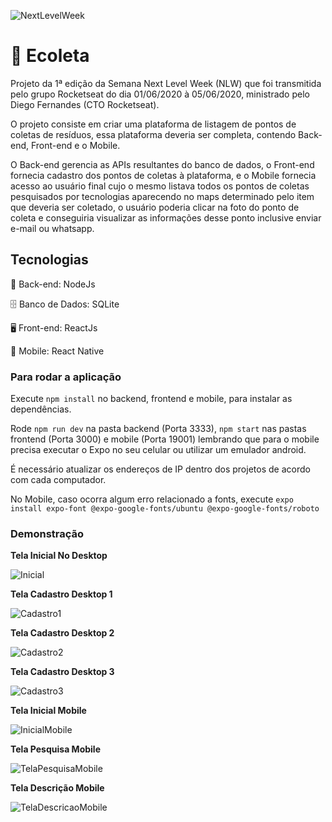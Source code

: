 ![NextLevelWeek](https://lh3.googleusercontent.com/pw/ACtC-3f-7nBBuI0Alh5r4kgAEXknk0FKxnId6R195M_WSfEU7Gfv141FSRR-BxwVtdZJ1t5tqjk8xFAz3PFi9y6ebeGVa9cRhLucmNt64S_VoEFD2F97vtPvYQfKNQD2J3aBvyd2wFPofAAewTpNR-B0Eqpa=w233-h215-no?authuser=0)

# 🚀 Ecoleta

Projeto da 1ª edição da Semana Next Level Week (NLW) que foi transmitida pelo grupo Rocketseat do dia 01/06/2020 à 05/06/2020, ministrado pelo Diego Fernandes (CTO Rocketseat).

O projeto consiste em criar uma plataforma de listagem de pontos de coletas de resíduos, essa plataforma deveria ser completa, contendo Back-end, Front-end e o Mobile.

O Back-end gerencia as APIs resultantes do banco de dados, o Front-end fornecia cadastro dos pontos de coletas à plataforma, e o Mobile fornecia acesso ao usuário final cujo o mesmo listava todos os pontos de coletas pesquisados por tecnologias aparecendo no maps determinado pelo item que deveria ser coletado, o usuário poderia clicar na foto do ponto de coleta e conseguiria visualizar as informações desse ponto inclusive enviar e-mail ou whatsapp.

## Tecnologias

📁 Back-end: NodeJs

🗄️ Banco de Dados: SQLite

🖥️ Front-end: ReactJs

📱 Mobile: React Native

### Para rodar a aplicação

Execute `npm install` no backend, frontend e mobile, para instalar as dependências.

Rode `npm run dev` na pasta backend (Porta 3333), `npm start` nas pastas frontend (Porta 3000) e mobile (Porta 19001) lembrando que para o mobile precisa executar o Expo no seu celular ou utilizar um emulador android.

É necessário atualizar os endereços de IP dentro dos projetos de acordo com cada computador.

No Mobile, caso ocorra algum erro relacionado a fonts, execute `expo install expo-font @expo-google-fonts/ubuntu @expo-google-fonts/roboto`

### Demonstração

**Tela Inicial No Desktop**

![Inicial](https://lh3.googleusercontent.com/pw/ACtC-3ehhwSK8C7QQijqbLBZFoWPYSofGsbSBr2i-KBPh5ZXa_La3X_KkCbwwFY-XcbXAAmCmtSm2gfOyet276NLK2nqee7x0GJc0dBOEGpIp5zetujpjTzczurOVb6Fg9LbYyQly0obzSBmfBV52wMwdbJP=w1721-h832-no?authuser=0)

**Tela Cadastro Desktop 1**

![Cadastro1](https://lh3.googleusercontent.com/pw/ACtC-3cHGXiXXyxtE95B-uj7Mc6ZVTsqucOxgP-KUuqt5r96w3pQTVcY-AItDJSBLYKkO_ahm8k71u_gWK2IrHuY1Jebdh-pisudiFF2sRmf_gXA6JURph_V7J-ECs4k19PBAuPtALGe_9EcZ1yxz7xjkaAf=w1357-h792-no?authuser=0)

**Tela Cadastro Desktop 2**

![Cadastro2](https://lh3.googleusercontent.com/pw/ACtC-3ewcNfq4xAQhUe0xoy-MmBDLrcHHGLme9BfvtlO1jB6C5tlL424AP1b0nmdKzxfYbew0iTwZAzXsSsQRhAUqGy9zOdzaePeG1SzgD3A8Nw2kwnZE-ywDKvSuvevHX-BanvOEjpGsZUJi7vY0aGpkTKf=w907-h835-no?authuser=0)

**Tela Cadastro Desktop 3**

![Cadastro3](https://lh3.googleusercontent.com/pw/ACtC-3cpFfuG9w-3FgPMV8GZHqLqhQYNB2uJieG5xZsycUgU2aGlWVHjz7ADdfmV8WDSH0jX3hHNBLbOHvLT0GyytSsRVnsTCgTk4nCKV2oBSc9N6fdrlaDJzG2g9bc7nZdJWe9D-w22w6dVFzCN_16OHEUL=w901-h851-no?authuser=0)

**Tela Inicial Mobile**

![InicialMobile](https://lh3.googleusercontent.com/pw/ACtC-3ch88gcA5ECddYaGxbIVJ75_Q829Zpqf-C3NUE-PWYa3uzqzCa6T2Oi7ZSp0PI7xzIV528tYZR7bobp9LmCHwsyaUFlJqQdXZmi4PzzcZRSUoOXOhUZ0NJSNX5HrbJQHPx0UI-5IF4DrYzwKMsyjy8R=w489-h867-no?authuser=0)


**Tela Pesquisa Mobile**

![TelaPesquisaMobile](https://lh3.googleusercontent.com/pw/ACtC-3e9AXcNTtoYzY1-dgulbmi2TqOdvN49fBjflsiDwYLKyrddBe9Yo7jrsBvCF3RG_YJjw3TjHwIbfyS96vaY43IClfF_-exB1TWmlVXhTRv7vPwkNXcbI23tcNP6qly-j8BFO3Ff0qZAqw-k7GHbCEmR=w489-h867-no?authuser=0)


**Tela Descrição Mobile**

![TelaDescricaoMobile](https://lh3.googleusercontent.com/pw/ACtC-3e8V8ZMbzIgcBZZQChce_NBFmfg3CLeHD-k7sywtLYqDewBhRdIC5bEyN7VB6XuyIadKigehEgU6w7FCnJaN7z0vkLusRmv_ojRhhWa1dpi5Ny-CsqHmys1e9ta1zrz7u6bCLiqs0SK-FvWQO6FoNeE=w489-h867-no?authuser=0)
